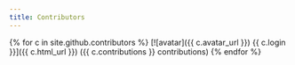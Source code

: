 ```yaml
---
title: Contributors
---
```

{% for c in site.github.contributors %}
[![avatar]({{ c.avatar_url }}) {{ c.login }}]({{ c.html_url }}) ({{ c.contributions }} contributions)
{% endfor %}
